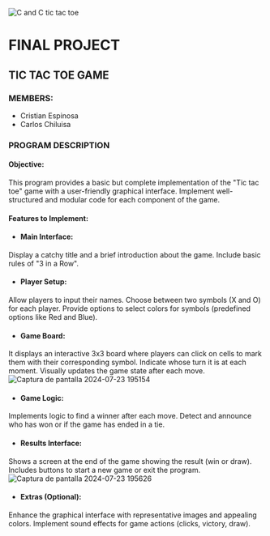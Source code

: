 ![C and C tic tac toe](https://github.com/CriistianEspinosa/FinalProject/assets/169914497/d2c9085b-4f6d-4467-a01c-cd5601b9c8b3)





# FINAL PROJECT
## TIC TAC TOE GAME

### MEMBERS:
* Cristian Espinosa
* Carlos Chiluisa

### PROGRAM DESCRIPTION

#### Objective:
This program provides a basic but complete implementation of the "Tic tac toe" game with a user-friendly graphical interface.
Implement well-structured and modular code for each component of the game.

#### Features to Implement:
* #### Main Interface:

Display a catchy title and a brief introduction about the game.
Include basic rules of "3 in a Row".

* #### Player Setup:
Allow players to input their names.
Choose between two symbols (X and O) for each player.
Provide options to select colors for symbols (predefined options like Red and Blue).

* #### Game Board:
It displays an interactive 3x3 board where players can click on cells to mark them with their corresponding symbol. Indicate whose turn it is at each moment. Visually updates the game state after each move.
![Captura de pantalla 2024-07-23 195154](https://github.com/user-attachments/assets/a4514ebd-aa55-440f-8441-d2f2479a3c9d)


* #### Game Logic:
Implements logic to find a winner after each move. Detect and announce who has won or if the game has ended in a tie.

* #### Results Interface:
Shows a screen at the end of the game showing the result (win or draw). Includes buttons to start a new game or exit the program.
![Captura de pantalla 2024-07-23 195626](https://github.com/user-attachments/assets/7f08d60a-9435-495d-b420-7fdcb7292f26)


* #### Extras (Optional):
Enhance the graphical interface with representative images and appealing colors.
Implement sound effects for game actions (clicks, victory, draw).



